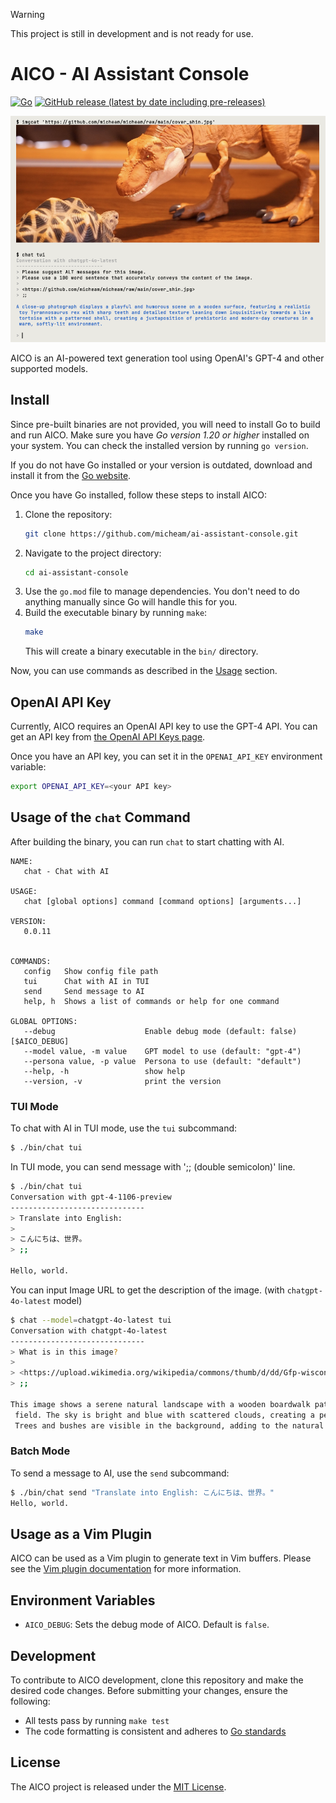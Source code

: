 > [!WARNING]
> This project is still in development and is not ready for use.

# AICO - AI Assistant Console
[![Go](https://github.com/micheam/ai-assistant-console/actions/workflows/go.yml/badge.svg?branch=main)](https://github.com/micheam/ai-assistant-console/actions/workflows/go.yml)
[![GitHub release (latest by date including pre-releases)](https://img.shields.io/github/v/release/micheam/ai-assistant-console?include_prereleases)](https://github.com/micheam/ai-assistant-console/releases)

![screenshot](screenshot.png)

AICO is an AI-powered text generation tool using OpenAI's GPT-4 and other supported models.

## Install

Since pre-built binaries are not provided, you will need to install Go to build and run AICO.
Make sure you have _Go version 1.20 or higher_ installed on your system. 
You can check the installed version by running `go version`.

If you do not have Go installed or your version is outdated, download and install it from the [Go website](https://golang.org/dl/).

Once you have Go installed, follow these steps to install AICO:

1. Clone the repository:
   ```bash
   git clone https://github.com/micheam/ai-assistant-console.git
   ```
2. Navigate to the project directory:
   ```bash
   cd ai-assistant-console
   ```
3. Use the `go.mod` file to manage dependencies. You don't need to do anything manually since Go will handle this for you.
4. Build the executable binary by running `make`:
   ```bash
   make
   ```
   This will create a binary executable in the `bin/` directory.

Now, you can use commands as described in the [Usage](#usage) section.

## OpenAI API Key

Currently, AICO requires an OpenAI API key to use the GPT-4 API.
You can get an API key from [the OpenAI API Keys page].

Once you have an API key, you can set it in the `OPENAI_API_KEY` environment variable:

```bash
export OPENAI_API_KEY=<your API key>
```

## Usage of the `chat` Command

After building the binary, you can run `chat` to start chatting with AI.

```
NAME:
   chat - Chat with AI

USAGE:
   chat [global options] command [command options] [arguments...]

VERSION:
   0.0.11


COMMANDS:
   config   Show config file path
   tui      Chat with AI in TUI
   send     Send message to AI
   help, h  Shows a list of commands or help for one command

GLOBAL OPTIONS:
   --debug                    Enable debug mode (default: false) [$AICO_DEBUG]
   --model value, -m value    GPT model to use (default: "gpt-4")
   --persona value, -p value  Persona to use (default: "default")
   --help, -h                 show help
   --version, -v              print the version
```

### TUI Mode

To chat with AI in TUI mode, use the `tui` subcommand:

```bash
$ ./bin/chat tui
```

In TUI mode, you can send message with ';; (double semicolon)' line.

```bash
$ ./bin/chat tui
Conversation with gpt-4-1106-preview
------------------------------
> Translate into English:
> 
> こんにちは、世界。
> ;;

Hello, world.
```

You can input Image URL to get the description of the image.
(with `chatgpt-4o-latest` model)

```bash
$ chat --model=chatgpt-4o-latest tui
Conversation with chatgpt-4o-latest
------------------------------
> What is in this image?
> 
> <https://upload.wikimedia.org/wikipedia/commons/thumb/d/dd/Gfp-wisconsin-madison-the-nature-boardwalk.jpg/2560px-Gfp-wisconsin-madison-the-nature-boardwalk.jpg>
> ;;

This image shows a serene natural landscape with a wooden boardwalk path extending through a lush green
 field. The sky is bright and blue with scattered clouds, creating a peaceful and vibrant outdoor scene.
 Trees and bushes are visible in the background, adding to the natural beauty of the setting.
```

### Batch Mode

To send a message to AI, use the `send` subcommand:

```bash
$ ./bin/chat send "Translate into English: こんにちは、世界。"
Hello, world.
```

## Usage as a Vim Plugin

AICO can be used as a Vim plugin to generate text in Vim buffers.
Please see the [Vim plugin documentation](README.vim.md) for more information.

## Environment Variables

- `AICO_DEBUG`: Sets the debug mode of AICO. Default is `false`.

## Development

To contribute to AICO development, clone this repository and make the desired code changes.
Before submitting your changes, ensure the following:

- All tests pass by running `make test`
- The code formatting is consistent and adheres to [Go standards](https://golang.org/doc/effective_go)

## License
The AICO project is released under the [MIT License](LICENSE).


[the OpenAI API Keys page]: https://platform.openai.com/api-keys
